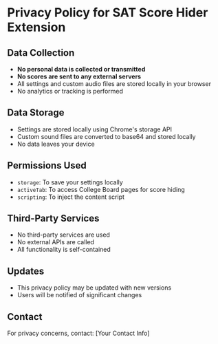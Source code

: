 # Privacy Policy for SAT Score Hider Extension

## Data Collection
- **No personal data is collected or transmitted**
- **No scores are sent to any external servers**
- All settings and custom audio files are stored locally in your browser
- No analytics or tracking is performed

## Data Storage
- Settings are stored locally using Chrome's storage API
- Custom sound files are converted to base64 and stored locally
- No data leaves your device

## Permissions Used
- `storage`: To save your settings locally
- `activeTab`: To access College Board pages for score hiding
- `scripting`: To inject the content script

## Third-Party Services
- No third-party services are used
- No external APIs are called
- All functionality is self-contained

## Updates
- This privacy policy may be updated with new versions
- Users will be notified of significant changes

## Contact
For privacy concerns, contact: [Your Contact Info]
